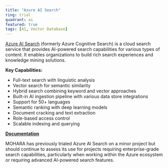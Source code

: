 ```yaml
---
title: "Azure AI Search"
ring: trial
quadrant: ai
featured: true
tags: [AI, Vector Database]
---
```


[Azure AI Search](https://azure.microsoft.com/en-us/products/ai-services/ai-search) (formerly Azure Cognitive Search) is a cloud search service that provides AI-powered search capabilities for various types of content. It enables organizations to build rich search experiences and knowledge mining solutions.

**Key Capabilities:**

- Full-text search with linguistic analysis
- Vector search for semantic similarity
- Hybrid search combining keyword and vector approaches
- Built-in AI ingestion pipeline with various data store integrations
- Support for 50+ languages
- Semantic ranking with deep learning models
- Document cracking and text extraction
- Role-based access control
- Scalable indexing and querying

**[Documentation](https://learn.microsoft.com/en-us/azure/search/)**

MOHARA has previously trialed Azure AI Search on a minor project but should continue to assess its use for projects requiring enterprise-grade search capabilities, particularly when working within the Azure ecosystem or requiring advanced AI-powered search features.
